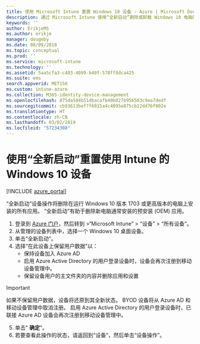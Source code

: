 ```yaml
---
title: 使用 Microsoft Intune 重置 Windows 10 设备 - Azure | Microsoft Docs
description: 通过 Microsoft Intune 使用“全新启动”删除或卸载 Windows 10 电脑的应用。
keywords: ''
author: ErikjeMS
ms.author: erikje
manager: dougeby
ms.date: 08/09/2018
ms.topic: conceptual
ms.prod: ''
ms.service: microsoft-intune
ms.technology: ''
ms.assetid: 5aa5cfa3-c483-4099-b40f-578ff8dca425
ms.suite: ems
search.appverid: MET150
ms.custom: intune-azure
ms.collection: M365-identity-device-management
ms.openlocfilehash: 875da584b514bacafb40b027b956503c9ea7dedf
ms.sourcegitcommit: cb93613bef7f6015a4c4095e875cb12dd76f002e
ms.translationtype: HT
ms.contentlocale: zh-CN
ms.lasthandoff: 03/02/2019
ms.locfileid: "57234308"
---
```

# <a name="use-fresh-start-to-reset-windows-10-devices-with-intune"></a>使用“全新启动”重置使用 Intune 的 Windows 10 设备


[!INCLUDE [azure_portal](./includes/azure_portal.md)]

“全新启动”设备操作将删除在运行 Windows 10 版本 1703 或更高版本的电脑上安装的所有应用。 “全新启动”有助于删除新电脑通常安装的预安装 (OEM) 应用。  

1. 登录到 [Azure 门户](https://portal.azure.com)，然后转到 >“Microsoft Intune” > “设备” > “所有设备”。
2. 从管理的设备列表中，选择一个 Windows 10 桌面设备。
3. 单击“全新启动”。 
4. 选择“在此设备上保留用户数据”以：
   * 保持设备加入 Azure AD
    * 启用 Azure Active Directory 的用户登录设备时，设备会再次注册到移动设备管理中。
    * 保留设备用户的主文件夹的内容并删除应用和设置  
  > [!IMPORTANT]
 > 如果不保留用户数据，设备将还原到其全新状态。 BYOD 设备将从 Azure AD 和移动设备管理中取消注册。
 > 启用 Azure Active Directory 的用户登录设备时，已联接 Azure AD 设备会再次注册到移动设备管理中。
 
5. 单击" **确定**"。   
6. 若要查看此操作的状态，请返回到“设备”，然后单击“设备操作”。  
